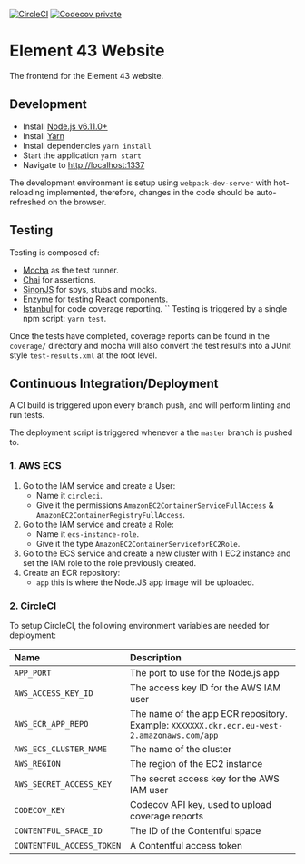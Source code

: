 [![CircleCI](https://circleci.com/gh/kieranroneill/element-43-website/tree/master.svg?style=shield&circle-token=0021905716662964e22a628a542aa1067666b16b)](https://circleci.com/gh/kieranroneill/element-43-website/tree/master)  [![Codecov private](https://img.shields.io/codecov/c/token/VTbUoel0V2/github/kieranroneill/element-43-website/master.svg?style=flat-square)](https://codecov.io/gh/kieranroneill/element-43-website)

# Element 43 Website

The frontend for the Element 43 website.

## Development

* Install [Node.js v6.11.0+](https://nodejs.org/en/)
* Install [Yarn](https://yarnpkg.com/lang/en/docs/install)
* Install dependencies `yarn install`
* Start the application `yarn start`
* Navigate to [http://localhost:1337](http://localhost:1337)

The development environment is setup using `webpack-dev-server` with hot-reloading implemented, therefore, changes in the code should be auto-refreshed on the browser.

## Testing

Testing is composed of:
* [Mocha](https://mochajs.org/) as the test runner.
* [Chai](http://chaijs.com/) for assertions.
* [SinonJS](http://sinonjs.org/) for spys, stubs and mocks.
* [Enzyme](https://github.com/airbnb/enzyme) for testing React components.
* [Istanbul](https://github.com/gotwarlost/istanbul) for code coverage reporting.
``
Testing is triggered by a single npm script: `yarn test`.

Once the tests have completed, coverage reports can be found in the `coverage/` directory and mocha will also convert the test results into a JUnit style `test-results.xml` at the root level.

## Continuous Integration/Deployment

A CI build is triggered upon every branch push, and will perform linting and run tests.

The deployment script is triggered whenever a the `master` branch is pushed to.

### 1. AWS ECS

1. Go to the IAM service and create a User:
    * Name it `circleci`.
    * Give it the permissions `AmazonEC2ContainerServiceFullAccess` & `AmazonEC2ContainerRegistryFullAccess`.
2. Go to the IAM service and create a Role:
    * Name it `ecs-instance-role`.
    * Give it the type `AmazonEC2ContainerServiceforEC2Role`.
3. Go to the ECS service and create a new cluster with 1 EC2 instance and set the IAM role to the role previously created.
2. Create an ECR repository:
    * `app` this is where the Node.JS app image will be uploaded.

### 2. CircleCI

To setup CircleCI, the following environment variables are needed for deployment:

| Name | Description |
| :--- | :--- |
| `APP_PORT` | The port to use for the Node.js app |
| `AWS_ACCESS_KEY_ID` | The access key ID for the AWS IAM user |
| `AWS_ECR_APP_REPO` | The name of the app ECR repository. Example: `XXXXXXX.dkr.ecr.eu-west-2.amazonaws.com/app` |
| `AWS_ECS_CLUSTER_NAME` | The name of the cluster |
| `AWS_REGION` | The region of the EC2 instance |
| `AWS_SECRET_ACCESS_KEY` | The secret access key for the AWS IAM user |
| `CODECOV_KEY` | Codecov API key, used to upload coverage reports |
| `CONTENTFUL_SPACE_ID` | The ID of the Contentful space  |
| `CONTENTFUL_ACCESS_TOKEN` | A Contentful access token |
